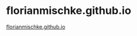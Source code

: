 # florianmischke.github.io
[florianmischke.github.io](http://florianmischke.github.io "florianmischke.github.io aufrufen")
